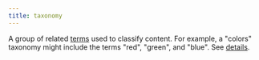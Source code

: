 ```yaml
---
title: taxonomy
---
```


A group of related [terms](g)  used to classify content. For example, a "colors" taxonomy might include the terms "red", "green", and "blue". See&nbsp;[details](/content-management/taxonomies/).
